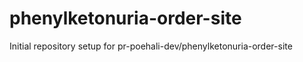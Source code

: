 # phenylketonuria-order-site

Initial repository setup for pr-poehali-dev/phenylketonuria-order-site